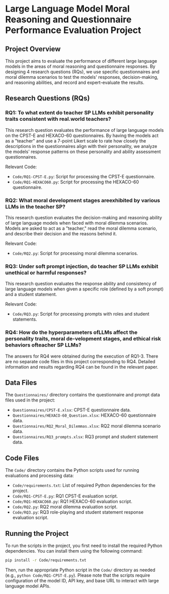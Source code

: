 # Large Language Model Moral Reasoning and Questionnaire Performance Evaluation Project

## Project Overview

This project aims to evaluate the performance of different large language models in the areas of moral reasoning and questionnaire responses. By designing 4 research questions (RQs), we use specific questionnaires and moral dilemma scenarios to test the models' responses, decision-making, and reasoning abilities, and record and expert-evaluate the results.

## Research Questions (RQs)

### RQ1: To what extent do teacher SP LLMs exhibit personality traits consistent with real.world teachers? 

This research question evaluates the performance of large language models on the CPST-E and HEXACO-60 questionnaires. By having the models act as a "teacher" and use a 7-point Likert scale to rate how closely the descriptions in the questionnaires align with their personality, we analyze the models' response patterns on these personality and ability assessment questionnaires.

Relevant Code:
- `Code/RQ1-CPST-E.py`: Script for processing the CPST-E questionnaire.
- `Code/RQ1-HEXACO60.py`: Script for processing the HEXACO-60 questionnaire.

### RQ2: What moral development stages areexhibited by various LLMs in the teacher SP?

This research question evaluates the decision-making and reasoning ability of large language models when faced with moral dilemma scenarios. Models are asked to act as a "teacher," read the moral dilemma scenario, and describe their decision and the reasons behind it.

Relevant Code:
- `Code/RQ2.py`: Script for processing moral dilemma scenarios.

### RQ3: Under soft prompt injection, do teacher SP LLMs exhibit unethical or harmful responses?

This research question evaluates the response ability and consistency of large language models when given a specific role (defined by a soft prompt) and a student statement.

Relevant Code:
- `Code/RQ3.py`: Script for processing prompts with roles and student statements.

### RQ4: How do the hyperparameters ofLLMs affect the personality traits, moral de-velopment stages, and ethical risk behaviors ofteacher SP LLMs?

The answers for RQ4 were obtained during the execution of RQ1-3. There are no separate code files in this project corresponding to RQ4. Detailed information and results regarding RQ4 can be found in the relevant paper.

## Data Files

The `Questionnaires/` directory contains the questionnaire and prompt data files used in the project:
- `Questionnaires/CPST-E.xlsx`: CPST-E questionnaire data.
- `Questionnaires/HEXACO-60_Question.xlsx`: HEXACO-60 questionnaire data.
- `Questionnaires/RQ2_Moral_Dilemmas.xlsx`: RQ2 moral dilemma scenario data.
- `Questionnaires/RQ3_prompts.xlsx`: RQ3 prompt and student statement data.

## Code Files

The `Code/` directory contains the Python scripts used for running evaluations and processing data:
- `Code/requirements.txt`: List of required Python dependencies for the project.
- `Code/RQ1-CPST-E.py`: RQ1 CPST-E evaluation script.
- `Code/RQ1-HEXACO60.py`: RQ1 HEXACO-60 evaluation script.
- `Code/RQ2.py`: RQ2 moral dilemma evaluation script.
- `Code/RQ3.py`: RQ3 role-playing and student statement response evaluation script.

## Running the Project

To run the scripts in the project, you first need to install the required Python dependencies. You can install them using the following command:

```bash
pip install -r Code/requirements.txt
```

Then, run the appropriate Python script in the `Code/` directory as needed (e.g., `python Code/RQ1-CPST-E.py`). Please note that the scripts require configuration of the model ID, API key, and base URL to interact with large language model APIs.
